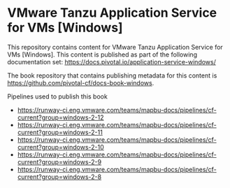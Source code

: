 #  VMware Tanzu Application Service for VMs [Windows]

This repository contains content for VMware Tanzu Application Service for VMs [Windows]. This content is published as part of the following documentation set:
https://docs.pivotal.io/application-service-windows/

The book repository that contains publishing metadata for this content is https://github.com/pivotal-cf/docs-book-windows.

Pipelines used to publish this book

* https://runway-ci.eng.vmware.com/teams/mapbu-docs/pipelines/cf-current?group=windows-2-12
* https://runway-ci.eng.vmware.com/teams/mapbu-docs/pipelines/cf-current?group=windows-2-11
* https://runway-ci.eng.vmware.com/teams/mapbu-docs/pipelines/cf-current?group=windows-2-10
* https://runway-ci.eng.vmware.com/teams/mapbu-docs/pipelines/cf-current?group=windows-2-9
* https://runway-ci.eng.vmware.com/teams/mapbu-docs/pipelines/cf-current?group=windows-2-8

